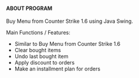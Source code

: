 #### ABOUT PROGRAM

Buy Menu from Counter Strike 1.6 using Java Swing.

Main Functions / Features:

- Similar to Buy Menu from Counter Strike 1.6
- Clear bought items
- Undo last bought item
- Apply discount to orders
- Make an installment plan for orders
